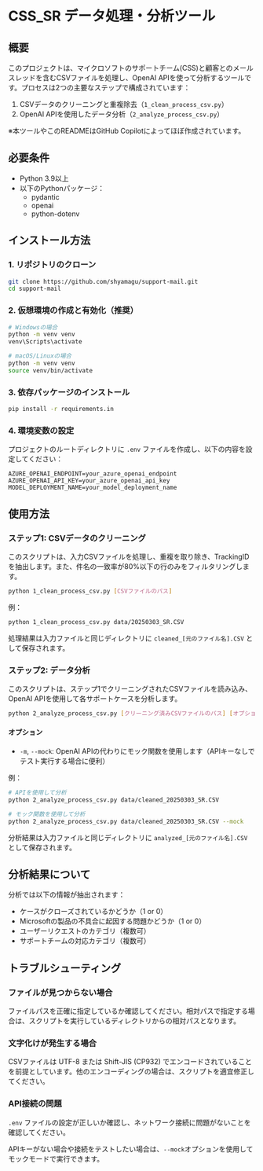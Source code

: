 # CSS_SR データ処理・分析ツール

## 概要
このプロジェクトは、マイクロソフトのサポートチーム(CSS)と顧客とのメールスレッドを含むCSVファイルを処理し、OpenAI APIを使って分析するツールです。プロセスは2つの主要なステップで構成されています：

1. CSVデータのクリーニングと重複除去（`1_clean_process_csv.py`）
2. OpenAI APIを使用したデータ分析（`2_analyze_process_csv.py`）

※本ツールやこのREADMEはGitHub Copilotによってほぼ作成されています。

## 必要条件
- Python 3.9以上
- 以下のPythonパッケージ：
  - pydantic
  - openai
  - python-dotenv

## インストール方法

### 1. リポジトリのクローン
```bash
git clone https://github.com/shyamagu/support-mail.git
cd support-mail
```

### 2. 仮想環境の作成と有効化（推奨）
```bash
# Windowsの場合
python -m venv venv
venv\Scripts\activate

# macOS/Linuxの場合
python -m venv venv
source venv/bin/activate
```

### 3. 依存パッケージのインストール
```bash
pip install -r requirements.in
```

### 4. 環境変数の設定
プロジェクトのルートディレクトリに `.env` ファイルを作成し、以下の内容を設定してください：

```
AZURE_OPENAI_ENDPOINT=your_azure_openai_endpoint
AZURE_OPENAI_API_KEY=your_azure_openai_api_key
MODEL_DEPLOYMENT_NAME=your_model_deployment_name
```

## 使用方法

### ステップ1: CSVデータのクリーニング
このスクリプトは、入力CSVファイルを処理し、重複を取り除き、TrackingIDを抽出します。また、件名の一致率が80%以下の行のみをフィルタリングします。

```bash
python 1_clean_process_csv.py [CSVファイルのパス]
```

例：
```bash
python 1_clean_process_csv.py data/20250303_SR.CSV
```

処理結果は入力ファイルと同じディレクトリに `cleaned_[元のファイル名].CSV` として保存されます。

### ステップ2: データ分析
このスクリプトは、ステップ1でクリーニングされたCSVファイルを読み込み、OpenAI APIを使用して各サポートケースを分析します。

```bash
python 2_analyze_process_csv.py [クリーニング済みCSVファイルのパス] [オプション]
```

#### オプション
- `-m`, `--mock`: OpenAI APIの代わりにモック関数を使用します（APIキーなしでテスト実行する場合に便利）

例：
```bash
# APIを使用して分析
python 2_analyze_process_csv.py data/cleaned_20250303_SR.CSV

# モック関数を使用して分析
python 2_analyze_process_csv.py data/cleaned_20250303_SR.CSV --mock
```

分析結果は入力ファイルと同じディレクトリに `analyzed_[元のファイル名].CSV` として保存されます。

## 分析結果について
分析では以下の情報が抽出されます：

- ケースがクローズされているかどうか（1 or 0）
- Microsoftの製品の不具合に起因する問題かどうか（1 or 0）
- ユーザーリクエストのカテゴリ（複数可）
- サポートチームの対応カテゴリ（複数可）

## トラブルシューティング

### ファイルが見つからない場合
ファイルパスを正確に指定しているか確認してください。相対パスで指定する場合は、スクリプトを実行しているディレクトリからの相対パスとなります。

### 文字化けが発生する場合
CSVファイルは UTF-8 または Shift-JIS (CP932) でエンコードされていることを前提としています。他のエンコーディングの場合は、スクリプトを適宜修正してください。

### API接続の問題
`.env` ファイルの設定が正しいか確認し、ネットワーク接続に問題がないことを確認してください。

APIキーがない場合や接続をテストしたい場合は、`--mock`オプションを使用してモックモードで実行できます。